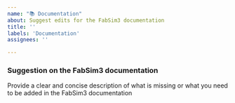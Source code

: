 ```yaml
---
name: "📚 Documentation"
about: Suggest edits for the FabSim3 documentation
title: ''
labels: 'Documentation'
assignees: ''

---
```



### Suggestion on the FabSim3 documentation

Provide a clear and concise description of what is missing or what you need to be added in the FabSim3 documentation
